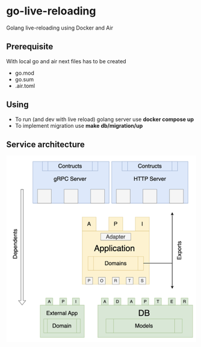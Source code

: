 # go-live-reloading

Golang live-reloading using Docker and Air

## Prerequisite

With local go and air next files has to be created

- go.mod
- go.sum
- .air.toml

## Using

- To run (and dev with live reload) golang server use **docker compose up**
- To implement migration use **make db/migration/up**

## Service architecture

![Service architecture](/docs/pics/Service.png 'Service')
